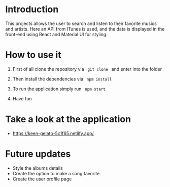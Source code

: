 # Introduction

This projects allows the user to search and listen to their favorite musics and artists. Here an API from ITunes is used, and the data is displayed in the front-end using React and Material UI for styling. 

# How to use it 
   
1) First of all clone the repository via <code> git clone </code>  and enter into the folder 

2) Then install the dependencies via <code> npm install </code>

3) To run the application simply run <code> npm start </code>

4) Have fun

# Take a look at the application

- https://keen-gelato-5c1f65.netlify.app/

# Future updates

- Style the albums details
- Create the option to make a song favorite
- Create the user profile page
